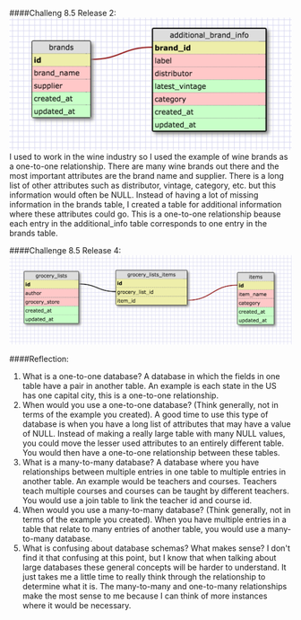 ####Challeng 8.5 Release 2:
![One-to-one schema design](imgs/8.5.2.png "One-to-one")
I used to work in the wine industry so I used the example of wine brands as a one-to-one relationship. There are many wine brands out there and the most important attributes are the brand name and supplier. There is a long list of other attributes such as distributor, vintage, category, etc. but this information would often be NULL. Instead of having a lot of missing information in the brands table, I created a table for additional information where these attributes could go. This is a one-to-one relationship beause each entry in the additional_info table corresponds to one entry in the brands table.

####Challenge 8.5 Release 4:
![Many-to-many schema design](imgs/8.5.4.png "Many-to-many")

####Reflection:
1. What is a one-to-one database?
  A database in which the fields in one table have a pair in another table. An example is each state in the US has one capital city, this is a one-to-one relationship.
2. When would you use a one-to-one database? (Think generally, not in terms of the example you created).
  A good time to use this type of database is when you have a long list of attributes that may have a value of NULL. Instead of making a really large table with many NULL values, you could move the lesser used attributes to an entirely different table. You would then have a one-to-one relationship between these tables.
3. What is a many-to-many database?
  A database where you have relationships between multiple entries in one table to multiple entries in another table. An example would be teachers and courses. Teachers teach multiple courses and courses can be taught by different teachers. You would use a join table to link the teacher id and course id.
4. When would you use a many-to-many database? (Think generally, not in terms of the example you created).
  When you have multiple entries in a table that relate to many entries of another table, you would use a many-to-many database.
5. What is confusing about database schemas? What makes sense?
  I don't find it that confusing at this point, but I know that when talking about large databases these general concepts will be harder to understand. It just takes me a little time to really think through the relationship to determine what it is. The many-to-many and one-to-many relationships make the most sense to me because I can think of more instances where it would be necessary.